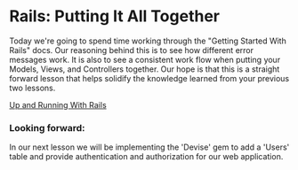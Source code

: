 # Rails: Putting It All Together


Today we're going to spend time working through the "Getting Started With Rails" docs.  Our reasoning behind this is to see how different error messages work.  It is also to see a consistent work flow when putting your Models, Views, and Controllers together.  Our hope is that this is a straight forward lesson that helps solidify the knowledge learned from your previous two lessons.

<a href="http://guides.rubyonrails.org/getting_started.html#getting-up-and-running">Up and Running With Rails</a>


### Looking forward:

In our next lesson we will be implementing the 'Devise' gem to add a 'Users' table and provide authentication and authorization for our web application.
